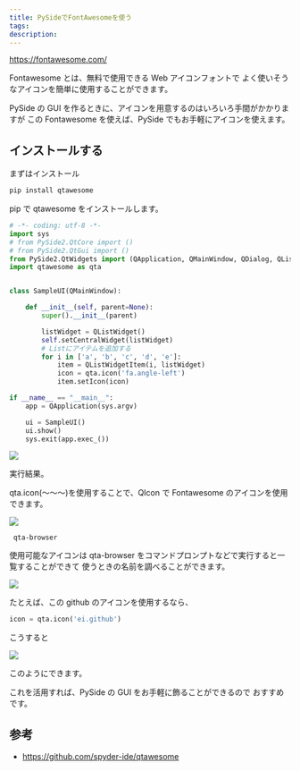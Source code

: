 ```yaml
---
title: PySideでFontAwesomeを使う
tags:
description:
---
```


https://fontawesome.com/

Fontawesome とは、無料で使用できる Web アイコンフォントで
よく使いそうなアイコンを簡単に使用することができます。

PySide の GUI を作るときに、アイコンを用意するのはいろいろ手間がかかりますが
この Fontawesome を使えば、PySide でもお手軽にアイコンを使えます。

## インストールする

まずはインストール

```bat
pip install qtawesome
```

pip で qtawesome をインストールします。

```python
# -*- coding: utf-8 -*-
import sys
# from PySide2.QtCore import ()
# from PySide2.QtGui import ()
from PySide2.QtWidgets import (QApplication, QMainWindow, QDialog, QListWidget, QListWidgetItem)
import qtawesome as qta


class SampleUI(QMainWindow):

    def __init__(self, parent=None):
        super().__init__(parent)

        listWidget = QListWidget()
        self.setCentralWidget(listWidget)
        # Listにアイテムを追加する
        for i in ['a', 'b', 'c', 'd', 'e']:
            item = QListWidgetItem(i, listWidget)
            icon = qta.icon('fa.angle-left')
            item.setIcon(icon)

if __name__ == "__main__":
    app = QApplication(sys.argv)

    ui = SampleUI()
    ui.show()
    sys.exit(app.exec_())
```

![](https://gyazo.com/5a57d2861859a29036fb39b33edaa2f5.png)

実行結果。

qta.icon(～～～)を使用することで、QIcon で Fontawesome のアイコンを使用できます。

![](https://gyazo.com/124f44c19c44fd3fb76e9c1098bb2e67.png)

```
 qta-browser
```

使用可能なアイコンは qta-browser をコマンドプロンプトなどで実行すると一覧することができて
使うときの名前を調べることができます。

![](https://gyazo.com/5c92a7160a686111aca62ac422776e91.png)

たとえば、この github のアイコンを使用するなら、

```python
icon = qta.icon('ei.github')
```

こうすると

![](https://gyazo.com/98c67b77440a2fa368bbecc148093f63.png)

このようにできます。

これを活用すれば、PySide の GUI をお手軽に飾ることができるので
おすすめです。

## 参考

-   https://github.com/spyder-ide/qtawesome
